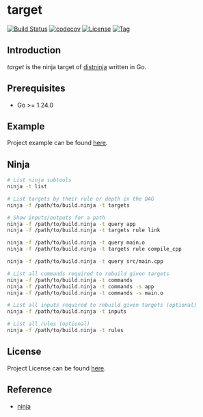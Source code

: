 # target

[![Build Status](https://github.com/distninja/target/workflows/ci/badge.svg?branch=main&event=push)](https://github.com/distninja/target/actions?query=workflow%3Aci)
[![codecov](https://codecov.io/gh/distninja/target/branch/main/graph/badge.svg?token=t31YICk0ek)](https://codecov.io/gh/distninja/target)
[![License](https://img.shields.io/github/license/distninja/target.svg)](https://github.com/distninja/target/blob/main/LICENSE)
[![Tag](https://img.shields.io/github/tag/distninja/target.svg)](https://github.com/distninja/target/tags)



## Introduction

*target* is the ninja target of [distninja](https://github.com/distninja) written in Go.



## Prerequisites

- Go >= 1.24.0



## Example

Project example can be found [here](https://github.com/distninja/target/blob/main/example/main.go).



## Ninja

```bash
# List ninja subtools
ninja -t list

# List targets by their rule or depth in the DAG
ninja -f /path/to/build.ninja -t targets

# Show inputs/outputs for a path
ninja -f /path/to/build.ninja -t query app
ninja -f /path/to/build.ninja -t targets rule link

ninja -f /path/to/build.ninja -t query main.o
ninja -f /path/to/build.ninja -t targets rule compile_cpp

ninja -f /path/to/build.ninja -t query src/main.cpp

# List all commands required to rebuild given targets
ninja -f /path/to/build.ninja -t commands
ninja -f /path/to/build.ninja -t commands -s app
ninja -f /path/to/build.ninja -t commands -s main.o

# List all inputs required to rebuild given targets (optional)
ninja -f /path/to/build.ninja -t inputs

# List all rules (optional)
ninja -f /path/to/build.ninja -t rules
```



## License

Project License can be found [here](LICENSE).



## Reference

- [ninja](https://github.com/ninja-build/ninja)
